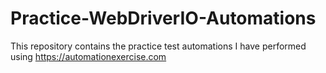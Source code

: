 # Practice-WebDriverIO-Automations
This repository contains the practice test automations I have performed using https://automationexercise.com
